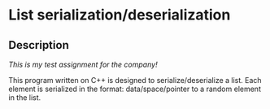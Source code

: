 # List serialization/deserialization
## Description

*This is my test assignment for the company!*

This program written on C++ is designed to serialize/deserialize a list. Each element is serialized in the format: data/space/pointer to a random element in the list.
